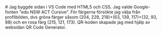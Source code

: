 \# Jag byggde sidan i VS Code med HTML5 och CSS. Jag valde Google-fonten "edu NSW ACT Cursive". För färgerna försökte jag välja från profilbilden, dvs gröna färger såsom (204, 228, 218)+(63, 139, 117)+(32, 93, 88) och en rosa färg (215, 121, 173). QR-koden skapade jag med hjälp av websidan QR Code Generator. 

